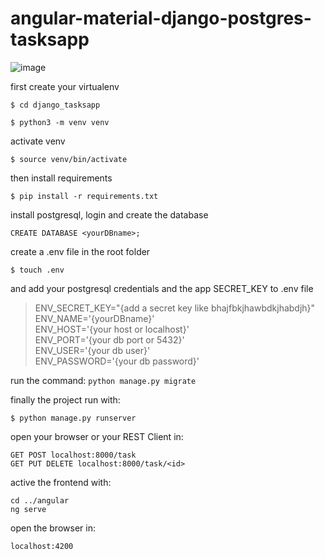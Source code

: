 # angular-material-django-postgres-tasksapp

![image](https://user-images.githubusercontent.com/67972962/190257134-991eb07c-2aa1-41cf-877b-8096ac112941.png)

first create your virtualenv

`$ cd django_tasksapp`

`$ python3 -m venv venv`

activate venv

`$ source venv/bin/activate`

then install requirements

`$ pip install -r requirements.txt`

install postgresql, login and create the database

`CREATE DATABASE <yourDBname>;`

create a .env file in the root folder

`$ touch .env`

and add your postgresql credentials and the app SECRET_KEY to .env file

>ENV_SECRET_KEY="{add a secret key like bhajfbkjhawbdkjhabdjh}"\
ENV_NAME='{yourDBname}'\
ENV_HOST='{your host or localhost}'\
ENV_PORT='{your db port or 5432}'\
ENV_USER='{your db user}'\
ENV_PASSWORD='{your db password}'

run the command:
`python manage.py migrate`

finally the project run with: 

`$ python manage.py runserver`

open your browser or your REST Client in: 

`GET POST localhost:8000/task`\
`GET PUT DELETE localhost:8000/task/<id>`

active the frontend with:

`cd ../angular`\
`ng serve`

open the browser in:

`localhost:4200`
